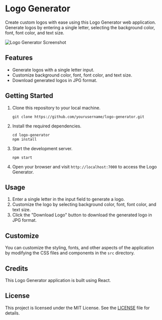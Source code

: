 # Logo Generator

Create custom logos with ease using this Logo Generator web application. Generate logos by entering a single letter, selecting the background color, font, font color, and text size.

![Logo Generator Screenshot](screenshot.png)

## Features

- Generate logos with a single letter input.
- Customize background color, font, font color, and text size.
- Download generated logos in JPG format.

## Getting Started

1. Clone this repository to your local machine.

   ```shell
   git clone https://github.com/yourusername/logo-generator.git
   ```

2. Install the required dependencies.

   ```shell
   cd logo-generator
   npm install
   ```

3. Start the development server.

   ```shell
   npm start
   ```

4. Open your browser and visit `http://localhost:7000` to access the Logo Generator.

## Usage

1. Enter a single letter in the input field to generate a logo.
2. Customize the logo by selecting background color, font, font color, and text size.
3. Click the "Download Logo" button to download the generated logo in JPG format.

## Customize

You can customize the styling, fonts, and other aspects of the application by modifying the CSS files and components in the `src` directory.

## Credits

This Logo Generator application is built using React.

## License

This project is licensed under the MIT License. See the [LICENSE](LICENSE) file for details.
